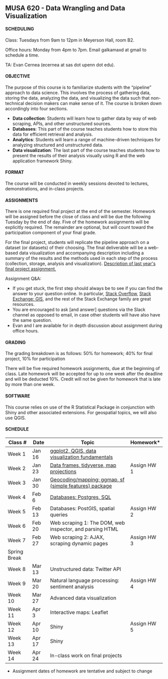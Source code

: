 ## MUSA 620 - Data Wrangling and Data Visualization

#### SCHEDULING

Class: Tuesdays from 9am to 12pm in Meyerson Hall, room B2.

Office hours: Monday from 4pm to 7pm. Email galkamaxd at gmail to schedule a time.

TA: Evan Cernea (ecernea at sas dot upenn dot edu).

#### OBJECTIVE

The purpose of this course is to familiarize students with the “pipeline” approach to data science. This involves the process of gathering data, storing the data, analyzing the data, and visualizing the data such that non-technical decision makers can make sense of it. The course is broken down accordingly into four sections.

- **Data collection**: Students will learn how to gather data by way of web scraping, APIs, and other unstructured sources.
- **Databases**: This part of the course teaches students how to store this data for efficient retrieval and analysis.
- **Analytics**: Students will learn a range of machine-driven techniques for analyzing structured and unstructured data.
- **Data visualization**: The last part of the course teaches students how to present the results of their analysis visually using R and the web application framework Shiny.

#### FORMAT

The course will be conducted in weekly sessions devoted to lectures, demonstrations, and in-class projects.

#### ASSIGNMENTS

There is one required final project at the end of the semester. Homework will be assigned before the close of class and will be due the following Tuesday by the end of day. Five of the homework assignments will be explicitly required. The remainder are optional, but will count toward the participation component of your final grade.

For the final project, students will replicate the pipeline approach on a dataset (or datasets) of their choosing. The final deliverable will be a web-based data visualization and accompanying description including a summary of the results and the methods used in each step of the process (collection, storage, analysis and visualization). [Description of last year's final project assignment.](https://github.com/MUSA-620-Fall-2017/final-project)

Assignment Q&A:
- If you get stuck, the first step should always be to see if you can find the answer to your question online. In particular, [Stack Overflow](https://stackoverflow.com/), [Stack Exchange: GIS](https://gis.stackexchange.com/), and the rest of the Stack Exchange family are great resources.
- You are encouraged to ask [and answer] questions via the Slack channel as opposed to email, in case other students will have also have the same question.
- Evan and I are available for in depth discussion about assignment during office hours. 

#### GRADING

The grading breakdown is as follows: 50% for homework; 40% for final project, 10% for participation

There will be five required homework assignments, due at the beginning of class. Late homework will be accepted for up to one week after the deadline and will be deducted 10%. Credit will not be given for homework that is late by more than one week.

#### SOFTWARE

This course relies on use of the R Statistical Package in conjunction with Shiny and other associated extensions. For geospatial topics, we will also use QGIS.

#### SCHEDULE

| Class # | Date | Topic | Homework* |
|-----|------|-------|-------|
| Week 1 | Jan 16 | [ggplot2, QGIS, data visualization fundamentals](https://github.com/MUSA-620-Spring-2018/MUSA-620-Week-1) |  |
| Week 2 | Jan 23 | [Data frames, tidyverse, map projections](https://github.com/MUSA-620-Spring-2018/MUSA-620-Week-2) |Assign HW 1|
| Week 3 | Jan 30 | [Geocoding/mapping: ggmap, sf (simple features) package](https://github.com/MUSA-620-Spring-2018/MUSA-620-Week-3) ||
| Week 4 | Feb 6 | [Databases: Postgres, SQL](https://github.com/MUSA-620-Spring-2018/MUSA-620-Week-4) ||
| Week 5 | Feb 13 | Databases: PostGIS, spatial queries |Assign HW 2|
| Week 6 | Feb 20 | Web scraping 1: The DOM, web inspector, and parsing HTML ||
| Week 7 | Feb 27 | Web scraping 2: AJAX, scraping dynamic pages |Assign HW 3|
| Spring Break|
| Week 8|Mar 13| Unstructured data: Twitter API||
| Week 9|	Mar 20| Natural language processing: sentiment analysis|Assign HW 4|
|Week 10|	Mar 27	| Advanced data visualization||
|Week 11|	Apr 3		 | Interactive maps: Leaflet||
|Week 12	|Apr 10		| Shiny |Assign HW 5|
|Week 13	|Apr 17		| Shiny ||
|Week 14	|Apr 24		|In-class work on final projects||

* Assignment dates of homework are tentative and subject to change
